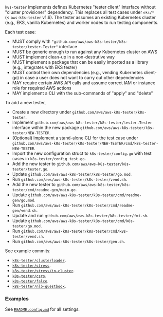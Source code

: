 
`k8s-tester` implements defines Kubernetes "tester client" interface without "cluster provisioner" dependency. This replaces all test cases under `eks/*` (< `aws-k8s-tester` v1.6). The tester assumes an existing Kubernetes cluster (e.g., EKS, vanilla Kubernetes) and worker nodes to run testing components.

Each test case:
 - MUST comply with `"github.com/aws/aws-k8s-tester/k8s-tester/tester.Tester"` interface
 - MUST be generic enough to run against any Kubernetes cluster on AWS
 - MUST implement clean-up in a non-destrutive way
 - MUST implement a package that can be easily imported as a library (e.g., integrates with EKS tester)
 - MUST control their own dependencies (e.g., vending Kubernetes client-go) in case a user does not want to carry out other dependencies
 - MAY require certain AWS API calls and assume correct IAM or instance role for required AWS actions
 - MAY implement a CLI with the sub-commands of "apply" and "delete"

To add a new tester,
- Create a new directory under `github.com/aws/aws-k8s-tester/k8s-tester`.
- Implement `github.com/aws/aws-k8s-tester/k8s-tester/tester.Tester` interface within the new package `github.com/aws/aws-k8s-tester/k8s-tester/NEW-TESTER`.
- (Optional) Implement a stand-alone CLI for the test case under `github.com/aws/aws-k8s-tester/k8s-tester/NEW-TESTER/cmd/k8s-tester-NEW-TESTER`.
- Import the new configuration struct to `k8s-tester/config.go` with test cases in `k8s-tester/config_test.go`.
- Add the new tester to `github.com/aws/aws-k8s-tester/k8s-tester/tester.go`.
- Update `github.com/aws/aws-k8s-tester/k8s-tester/go.mod`.
- Run `github.com/aws/aws-k8s-tester/k8s-tester/vend.sh`.
- Add the new tester to `github.com/aws/aws-k8s-tester/k8s-tester/cmd/readme-gen/main.go`.
- Update `github.com/aws/aws-k8s-tester/k8s-tester/cmd/readme-gen/go.mod`.
- Run `github.com/aws/aws-k8s-tester/k8s-tester/cmd/readme-gen/vend.sh`.
- Update and run `github.com/aws/aws-k8s-tester/k8s-tester/fmt.sh`.
- Update `github.com/aws/aws-k8s-tester/k8s-tester/cmd/k8s-tester/go.mod`.
- Run `github.com/aws/aws-k8s-tester/k8s-tester/cmd/k8s-tester/vend.sh`.
- Run `github.com/aws/aws-k8s-tester/k8s-tester/gen.sh`.

See example commits:
- [`k8s-tester/clusterloader`](https://github.com/aws/aws-k8s-tester/commit/7b9113c21f440623ec01bdea5d81a74176100746).
- [`k8s-tester/stress`](https://github.com/aws/aws-k8s-tester/commit/310f44bc0da12ca093b02f74680b34131d6283a6).
- [`k8s-tester/stress/in-cluster`](https://github.com/aws/aws-k8s-tester/commit/e0b5fa0b0fb97851d86d268d093f4754617c638b).
- [`k8s-tester/csrs`](https://github.com/aws/aws-k8s-tester/commit/90ef22a2e6505189f998d1f6ed738fe05f73d56d).
- [`k8s-tester/falco`](https://github.com/aws/aws-k8s-tester/pull/221).
- [`k8s-tester/nlb-guestbook`](https://github.com/aws/aws-k8s-tester/commit/TODO).

### Examples

See [`README.config.md`](./README.config.md) for all settings.


